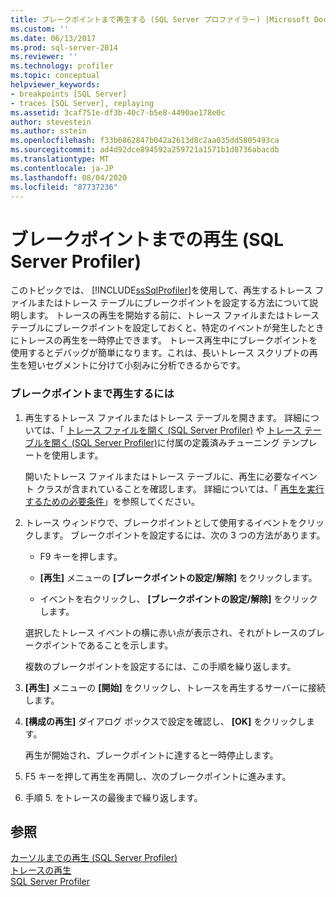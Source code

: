 ```yaml
---
title: ブレークポイントまで再生する (SQL Server プロファイラー) |Microsoft Docs
ms.custom: ''
ms.date: 06/13/2017
ms.prod: sql-server-2014
ms.reviewer: ''
ms.technology: profiler
ms.topic: conceptual
helpviewer_keywords:
- breakpoints [SQL Server]
- traces [SQL Server], replaying
ms.assetid: 3caf751e-df3b-40c7-b5e8-4490ae178e0c
author: stevestein
ms.author: sstein
ms.openlocfilehash: f33b6862847b042a2613d8c2aa035dd5805493ca
ms.sourcegitcommit: ad4d92dce894592a259721a1571b1d8736abacdb
ms.translationtype: MT
ms.contentlocale: ja-JP
ms.lasthandoff: 08/04/2020
ms.locfileid: "87737236"
---
```

# <a name="replay-to-a-breakpoint-sql-server-profiler"></a>ブレークポイントまでの再生 (SQL Server Profiler)
  このトピックでは、 [!INCLUDE[ssSqlProfiler](../../includes/sssqlprofiler-md.md)]を使用して、再生するトレース ファイルまたはトレース テーブルにブレークポイントを設定する方法について説明します。 トレースの再生を開始する前に、トレース ファイルまたはトレース テーブルにブレークポイントを設定しておくと、特定のイベントが発生したときにトレースの再生を一時停止できます。 トレース再生中にブレークポイントを使用するとデバッグが簡単になります。これは、長いトレース スクリプトの再生を短いセグメントに分けて小刻みに分析できるからです。  
  
### <a name="to-replay-to-a-breakpoint"></a>ブレークポイントまで再生するには  
  
1.  再生するトレース ファイルまたはトレース テーブルを開きます。 詳細については、「 [トレース ファイルを開く &#40;SQL Server Profiler&#41;](open-a-trace-file-sql-server-profiler.md) や [トレース テーブルを開く &#40;SQL Server Profiler&#41;](open-a-trace-table-sql-server-profiler.md)に付属の定義済みチューニング テンプレートを使用します。  
  
     開いたトレース ファイルまたはトレース テーブルに、再生に必要なイベント クラスが含まれていることを確認します。 詳細については、「 [再生を実行するための必要条件](replay-requirements.md)」を参照してください。  
  
2.  トレース ウィンドウで、ブレークポイントとして使用するイベントをクリックします。 ブレークポイントを設定するには、次の 3 つの方法があります。  
  
    -   F9 キーを押します。  
  
    -   **[再生]** メニューの **[ブレークポイントの設定/解除]** をクリックします。  
  
    -   イベントを右クリックし、 **[ブレークポイントの設定/解除]** をクリックします。  
  
     選択したトレース イベントの横に赤い点が表示され、それがトレースのブレークポイントであることを示します。  
  
     複数のブレークポイントを設定するには、この手順を繰り返します。  
  
3.  **[再生]** メニューの **[開始]** をクリックし、トレースを再生するサーバーに接続します。  
  
4.  **[構成の再生]** ダイアログ ボックスで設定を確認し、 **[OK]** をクリックします。  
  
     再生が開始され、ブレークポイントに達すると一時停止します。  
  
5.  F5 キーを押して再生を再開し、次のブレークポイントに進みます。  
  
6.  手順 5. をトレースの最後まで繰り返します。  
  
## <a name="see-also"></a>参照  
 [カーソルまでの再生 &#40;SQL Server Profiler&#41;](replay-to-a-cursor-sql-server-profiler.md)   
 [トレースの再生](replay-traces.md)   
 [SQL Server Profiler](sql-server-profiler.md)  
  
  
